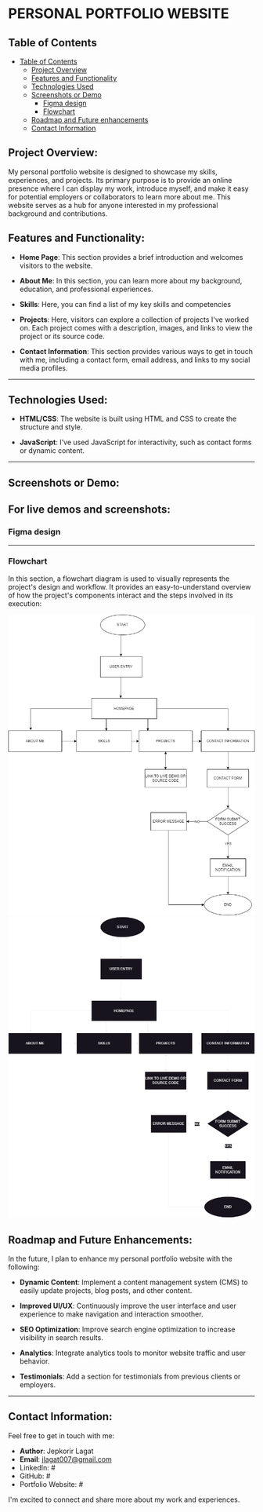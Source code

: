 # PERSONAL PORTFOLIO WEBSITE

## Table of Contents

- [Table of Contents](#table-of-contents)
  - [Project Overview](#project-overview)
  - [Features and Functionality](#features-and-functionality)
  - [Technologies Used](#technologies-used)
  - [Screenshots or Demo](#screenshots-or-demo)
     - [Figma design](#figma-design)
     - [Flowchart](#flowchart)
  - [Roadmap and Future enhancements](#roadmap-and-future-enhancements)
  - [Contact Information](#contact-information)

## Project Overview:

My personal portfolio website is designed to showcase my skills, experiences, and projects. Its primary purpose is to provide an online presence where I can display my work, introduce myself, and make it easy for potential employers or collaborators to learn more about me. This website serves as a hub for anyone interested in my professional background and contributions.


## Features and Functionality:

- **Home Page**: This section provides a brief introduction and welcomes visitors to the website.

- **About Me**: In this section, you can learn more about my background, education, and professional experiences.

- **Skills**: Here, you can find a list of my key skills and competencies

- **Projects**: Here, visitors can explore a collection of projects I've worked on. Each project comes with a description, images, and links to view the project or its source code.

- **Contact Information**: This section provides various ways to get in touch with me, including a contact form, email address, and links to my social media profiles.
---

## Technologies Used:

- **HTML/CSS**: The website is built using HTML and CSS to create the structure and style.

- **JavaScript**: I've used JavaScript for interactivity, such as contact forms or dynamic content.

---
## Screenshots or Demo:

For live demos and screenshots:
---
### Figma design
---
### Flowchart

In this section, a flowchart diagram is used to visually represents the project's design and workflow. It provides an easy-to-understand overview of how the project's components interact and the steps involved in its execution:

![Flowchart](./ASSETS/IMAGES/Portfolio%20Website%20Flowchart.png)
![Flowchart](./ASSETS/IMAGES/Portfolio%20Flowchart.png)

## Roadmap and Future Enhancements:

In the future, I plan to enhance my personal portfolio website with the following:

- **Dynamic Content**: Implement a content management system (CMS) to easily update projects, blog posts, and other content.

- **Improved UI/UX**: Continuously improve the user interface and user experience to make navigation and interaction smoother.

- **SEO Optimization**: Improve search engine optimization to increase visibility in search results.

- **Analytics**: Integrate analytics tools to monitor website traffic and user behavior.

- **Testimonials**: Add a section for testimonials from previous clients or employers.
 
---
## Contact Information:

Feel free to get in touch with me:

- **Author**: Jepkorir Lagat
- **Email**: jlagat007@gmail.com
- LinkedIn: #
- GitHub: #
- Portfolio Website: #

I'm excited to connect and share more about my work and experiences.